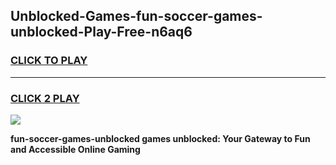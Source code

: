 
## Unblocked-Games-fun-soccer-games-unblocked-Play-Free-n6aq6
<h3>
<a href="https://premium76.site?title=fun-soccer-games-unblocked&ref=23A">CLICK TO PLAY</a></h3>
<hr>

<h3>
<a href="https://premium76.site?title=fun-soccer-games-unblocked&ref=23A">CLICK 2 PLAY</a>
  
</h3>

<a href="https://premium76.site?title=fun-soccer-games-unblocked&ref=23A"><img src="https://clearcache.store/games.png"></a>


**fun-soccer-games-unblocked games unblocked: Your Gateway to Fun and Accessible Online Gaming**
